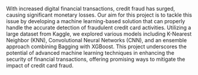 With increased digital financial transactions, credit fraud has surged, causing significant monetary losses. Our aim for this project is to tackle this issue by developing a machine learning-based solution that can properly handle the accurate detection of fraudulent credit card activities. Utilizing a large dataset from Kaggle, we explored various models including K-Nearest Neighbor (KNN), Convolutional Neural Networks (CNN), and an ensemble approach combining Bagging with XGBoost. This project underscores the potential of advanced machine learning techniques in enhancing the security of financial transactions, offering promising ways to mitigate the impact of credit card fraud.
